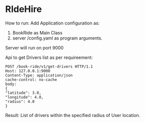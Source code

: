 # RIdeHire
How to run:
Add Application configuration as:
1. BookRide as Main Class
2. server /config.yaml as program arguments. 

Server will run on port 9000

Api to get Drivers list as per requireement:

```
POST /book-ride/v1/get-drivers HTTP/1.1
Host: 127.0.0.1:9000
Content-Type: application/json
cache-control: no-cache
body:
{
"latitude": 3.0,
"longitude": 4.0,
"radius": 4.0
}
```

Result: List of drivers within the specified radius of User location.
